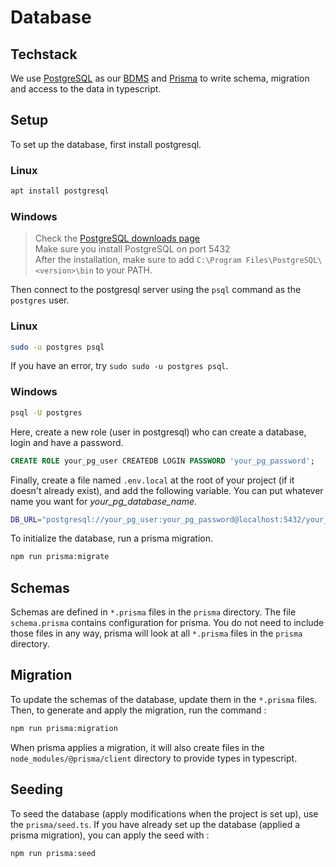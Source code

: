 # Database

## Techstack

We use [PostgreSQL](https://www.postgresql.org/) as our [BDMS](https://en.wikipedia.org/wiki/Database#Database_management_system) and [Prisma](https://www.prisma.io/) to write schema, migration and access to the data in typescript.

## Setup

To set up the database, first install postgresql.

### Linux
```bash
apt install postgresql
```
### Windows
> Check the [PostgreSQL downloads page](https://www.postgresql.org/download/windows/)  
> Make sure you install PostgreSQL on port 5432  
> After the installation, make sure to add `C:\Program Files\PostgreSQL\<version>\bin` to your PATH.

Then connect to the postgresql server using the `psql` command as the `postgres` user.

### Linux
```bash
sudo -u postgres psql
```

If you have an error, try `sudo sudo -u postgres psql`.

### Windows
```bash
psql -U postgres 
```

Here, create a new role (user in postgresql) who can create a database, login and have a password.

```SQL
CREATE ROLE your_pg_user CREATEDB LOGIN PASSWORD 'your_pg_password';
```

Finally, create a file named `.env.local` at the root of your project (if it doesn't already exist), and add the following variable. You can put whatever name you want for _your_pg_database_name_.

```bash
DB_URL="postgresql://your_pg_user:your_pg_password@localhost:5432/your_pg_database_name?schema=public"
```

To initialize the database, run a prisma migration.

```bash
npm run prisma:migrate
```

## Schemas

Schemas are defined in `*.prisma` files in the `prisma` directory.
The file `schema.prisma` contains configuration for prisma.
You do not need to include those files in any way, prisma will look at all `*.prisma` files in the `prisma` directory.

## Migration

To update the schemas of the database, update them in the `*.prisma` files. Then, to generate and apply the migration, run the command :

```bash
npm run prisma:migration
```

When prisma applies a migration, it will also create files in the `node_modules/@prisma/client` directory to provide types in typescript.

## Seeding

To seed the database (apply modifications when the project is set up), use the `prisma/seed.ts`.
If you have already set up the database (applied a prisma migration), you can apply the seed with :

```bash
npm run prisma:seed
```
